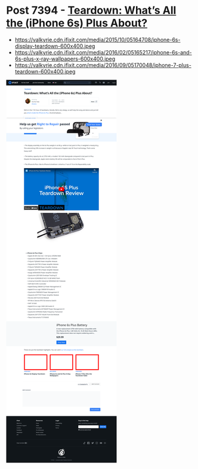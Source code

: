 # Post 7394 - [Teardown: What’s All the (iPhone 6s) Plus About?](https://www.ifixit.com/News/7394/iphone-6s-plus)

- https://valkyrie.cdn.ifixit.com/media/2015/10/05164708/iphone-6s-display-teardown-600x400.jpeg
- https://valkyrie.cdn.ifixit.com/media/2016/02/05165217/iphone-6s-and-6s-plus-x-ray-wallpapers-600x400.jpeg
- https://valkyrie.cdn.ifixit.com/media/2016/09/05170048/iphone-7-plus-teardown-600x400.jpeg

![screencap](screenshots/394112ce-1134-4468-9e00-570bcae88adc.png)
